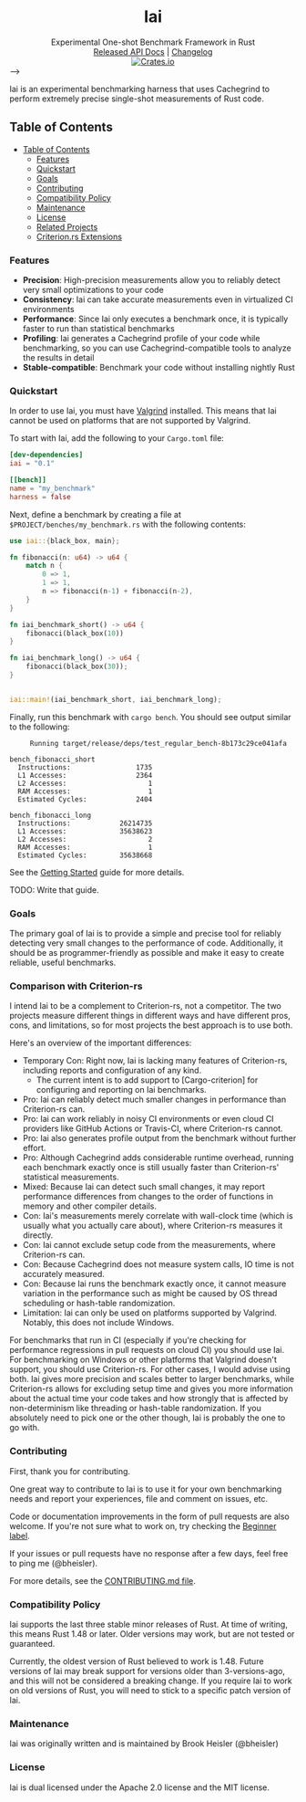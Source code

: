 <h1 align="center">Iai</h1>

<div align="center">Experimental One-shot Benchmark Framework in Rust</div>

<!-->
<div align="center">
    <a href="https://docs.rs/crate/iai/">Released API Docs</a>
    |
    <a href="https://github.com/bheisler/iai/blob/master/CHANGELOG.md">Changelog</a>
</div>

<div align="center">
    <a href="https://crates.io/crates/criterion">
        <img src="https://img.shields.io/crates/v/criterion.svg" alt="Crates.io">
    </a>
</div>
-->

Iai is an experimental benchmarking harness that uses Cachegrind to perform extremely precise
single-shot measurements of Rust code.

## Table of Contents
- [Table of Contents](#table-of-contents)
  - [Features](#features)
  - [Quickstart](#quickstart)
  - [Goals](#goals)
  - [Contributing](#contributing)
  - [Compatibility Policy](#compatibility-policy)
  - [Maintenance](#maintenance)
  - [License](#license)
  - [Related Projects](#related-projects)
  - [Criterion.rs Extensions](#criterionrs-extensions)

### Features

- __Precision__: High-precision measurements allow you to reliably detect very small optimizations to your code
- __Consistency__: Iai can take accurate measurements even in virtualized CI environments
- __Performance__: Since Iai only executes a benchmark once, it is typically faster to run than statistical benchmarks
- __Profiling__: Iai generates a Cachegrind profile of your code while benchmarking, so you can use Cachegrind-compatible tools to analyze the results in detail
- __Stable-compatible__: Benchmark your code without installing nightly Rust

### Quickstart

In order to use Iai, you must have [Valgrind] installed. This means that Iai cannot be used on
platforms that are not supported by Valgrind.

[Valgrind]: https://www.valgrind.org

To start with Iai, add the following to your `Cargo.toml` file:

```toml
[dev-dependencies]
iai = "0.1"

[[bench]]
name = "my_benchmark"
harness = false
```

Next, define a benchmark by creating a file at `$PROJECT/benches/my_benchmark.rs` with the following contents:

```rust
use iai::{black_box, main};

fn fibonacci(n: u64) -> u64 {
    match n {
        0 => 1,
        1 => 1,
        n => fibonacci(n-1) + fibonacci(n-2),
    }
}

fn iai_benchmark_short() -> u64 {
    fibonacci(black_box(10))
}

fn iai_benchmark_long() -> u64 {
    fibonacci(black_box(30));
}


iai::main!(iai_benchmark_short, iai_benchmark_long);
```

Finally, run this benchmark with `cargo bench`. You should see output similar to the following:

```
     Running target/release/deps/test_regular_bench-8b173c29ce041afa

bench_fibonacci_short
  Instructions:                1735
  L1 Accesses:                 2364
  L2 Accesses:                    1
  RAM Accesses:                   1
  Estimated Cycles:            2404

bench_fibonacci_long
  Instructions:            26214735
  L1 Accesses:             35638623
  L2 Accesses:                    2
  RAM Accesses:                   1
  Estimated Cycles:        35638668
```

See the [Getting Started](https://bheisler.github.io/criterion.rs/book/iai/getting_started.html) guide for more details.

TODO: Write that guide.

### Goals

The primary goal of Iai is to provide a simple and precise tool for reliably detecting very small changes to the performance of code. Additionally, it should be as programmer-friendly as possible and make it easy to create reliable, useful benchmarks.

### Comparison with Criterion-rs

I intend Iai to be a complement to Criterion-rs, not a competitor. The two projects measure different
things in different ways and have different pros, cons, and limitations, so for most projects the
best approach is to use both.

Here's an overview of the important differences:
- Temporary Con: Right now, Iai is lacking many features of Criterion-rs, including reports and configuration of any kind.
    - The current intent is to add support to [Cargo-criterion] for configuring and reporting on Iai benchmarks.
- Pro: Iai can reliably detect much smaller changes in performance than Criterion-rs can.
- Pro: Iai can work reliably in noisy CI environments or even cloud CI providers like GitHub Actions or Travis-CI, where Criterion-rs cannot.
- Pro: Iai also generates profile output from the benchmark without further effort.
- Pro: Although Cachegrind adds considerable runtime overhead, running each benchmark exactly once is still usually faster than Criterion-rs' statistical measurements.
- Mixed: Because Iai can detect such small changes, it may report performance differences from changes to the order of functions in memory and other compiler details.
- Con: Iai's measurements merely correlate with wall-clock time (which is usually what you actually care about), where Criterion-rs measures it directly.
- Con: Iai cannot exclude setup code from the measurements, where Criterion-rs can.
- Con: Because Cachegrind does not measure system calls, IO time is not accurately measured.
- Con: Because Iai runs the benchmark exactly once, it cannot measure variation in the performance such as might be caused by OS thread scheduling or hash-table randomization.
- Limitation: Iai can only be used on platforms supported by Valgrind. Notably, this does not include Windows.

For benchmarks that run in CI (especially if you're checking for performance regressions in pull 
requests on cloud CI) you should use Iai. For benchmarking on Windows or other platforms that
Valgrind doesn't support, you should use Criterion-rs. For other cases, I would advise using both.
Iai gives more precision and scales better to larger benchmarks, while Criterion-rs allows for
excluding setup time and gives you more information about the actual time your code takes and how
strongly that is affected by non-determinism like threading or hash-table randomization. If you
absolutely need to pick one or the other though, Iai is probably the one to go with.

### Contributing

First, thank you for contributing.

One great way to contribute to Iai is to use it for your own benchmarking needs and report your experiences, file and comment on issues, etc.

Code or documentation improvements in the form of pull requests are also welcome. If you're not
sure what to work on, try checking the 
[Beginner label](https://github.com/bheisler/iai/issues?q=is%3Aissue+is%3Aopen+label%3ABeginner).

If your issues or pull requests have no response after a few days, feel free to ping me (@bheisler).

For more details, see the [CONTRIBUTING.md file](https://github.com/bheisler/iai/blob/master/CONTRIBUTING.md).

### Compatibility Policy

Iai supports the last three stable minor releases of Rust. At time of
writing, this means Rust 1.48 or later. Older versions may work, but are not tested or guaranteed.

Currently, the oldest version of Rust believed to work is 1.48. Future versions of Iai may
break support for versions older than 3-versions-ago, and this will not be considered a breaking change. If you
require Iai to work on old versions of Rust, you will need to stick to a
specific patch version of Iai.

### Maintenance

Iai was originally written and is maintained by Brook Heisler (@bheisler)

### License

Iai is dual licensed under the Apache 2.0 license and the MIT license.
